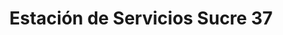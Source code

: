 ---
title: "Estación de Servicios Sucre 37"
url: /caracas/estacion-de-servicios-sucre-37/
shop: Autoteile
---